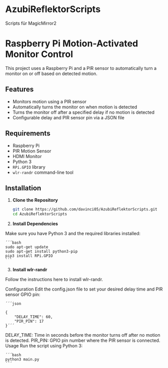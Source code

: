 # AzubiReflektorScripts
Scripts für MagicMirror2

# Raspberry Pi Motion-Activated Monitor Control

This project uses a Raspberry Pi and a PIR sensor to automatically turn a monitor on or off based on detected motion.

## Features

- Monitors motion using a PIR sensor
- Automatically turns the monitor on when motion is detected
- Turns the monitor off after a specified delay if no motion is detected
- Configurable delay and PIR sensor pin via a JSON file

## Requirements

- Raspberry Pi
- PIR Motion Sensor
- HDMI Monitor
- Python 3
- `RPi.GPIO` library
- `wlr-randr` command-line tool

## Installation

1. **Clone the Repository**

    ```bash
    git clone https://github.com/davinci05/AzubiReflektorScripts.git
    cd AzubiReflektorScripts
    ```

2. **Install Dependencies**

Make sure you have Python 3 and the required libraries installed:

    ´´´bash
    sudo apt-get update
    sudo apt-get install python3-pip
    pip3 install RPi.GPIO
    ```

3. **Install wlr-randr**

Follow the instructions here to install wlr-randr.

Configuration
Edit the config.json file to set your desired delay time and PIR sensor GPIO pin:

    ´´´json

    {
        "DELAY_TIME": 60,
        "PIR_PIN": 17
    }´´´

DELAY_TIME: Time in seconds before the monitor turns off after no motion is detected.
PIR_PIN: GPIO pin number where the PIR sensor is connected.
Usage
Run the script using Python 3:


    ´´´bash
    python3 main.py
    ´´´
